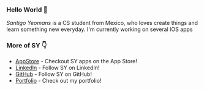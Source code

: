 ### Hello World 👋

*Santigo Yeomans* is a CS student from Mexico, who loves create things and learn something new everyday.
I'm currently working on several IOS apps


### More of SY 👇
* [AppStore](https://apps.apple.com/us/developer/santiago-yeomans/id1519365510) - Checkout SY apps on the App Store!
* [LinkedIn](https://www.linkedin.com/in/santiago-yeomans/) - Follow SY on LinkedIn!
* [GitHub](https://github.com/SYM1000) - Follow SY on GitHub!
* [Portfolio](http://www.santiagoyeomans.com/) - Check out my portfolio!


<!--
**SYM1000/SYM1000** is a ✨ _special_ ✨ repository because its `README.md` (this file) appears on your GitHub profile.

Here are some ideas to get you started:

- 🔭 I’m currently working on ...
- 🌱 I’m currently learning ...
- 👯 I’m looking to collaborate on ...
- 🤔 I’m looking for help with ...
- 💬 Ask me about ...
- 📫 How to reach me: ...
- 😄 Pronouns: ...
- ⚡ Fun fact: ...
-->
